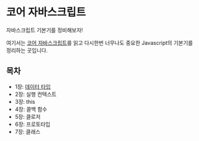 # 코어 자바스크립트
자바스크립트 기본기를 정비해보자!

여기서는 [코어 자바스크립트](http://www.yes24.com/Product/Goods/78586788)를 읽고 다시한번 너무나도 중요한 Javascript의 기본기를 정리하는 곳입니다. 


## 목차
- 1장: [데이터 타입](chapter1.md)
- 2장: 실행 컨텍스트
- 3장: this
- 4장: 콜백 함수
- 5장: 클로저
- 6장: 프로토타입
- 7장: 클래스
